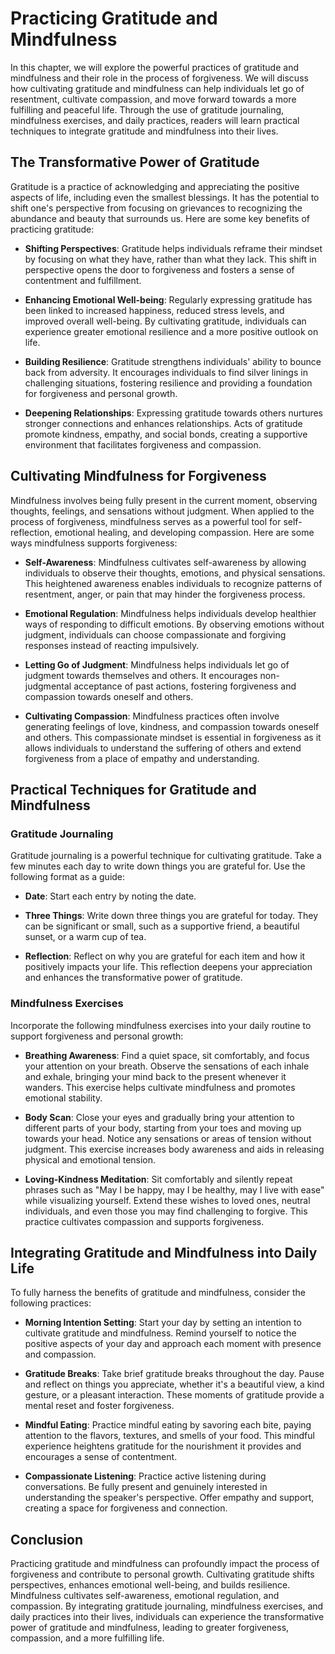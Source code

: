 Practicing Gratitude and Mindfulness
=============================================

In this chapter, we will explore the powerful practices of gratitude and mindfulness and their role in the process of forgiveness. We will discuss how cultivating gratitude and mindfulness can help individuals let go of resentment, cultivate compassion, and move forward towards a more fulfilling and peaceful life. Through the use of gratitude journaling, mindfulness exercises, and daily practices, readers will learn practical techniques to integrate gratitude and mindfulness into their lives.

**The Transformative Power of Gratitude**
-----------------------------------------

Gratitude is a practice of acknowledging and appreciating the positive aspects of life, including even the smallest blessings. It has the potential to shift one's perspective from focusing on grievances to recognizing the abundance and beauty that surrounds us. Here are some key benefits of practicing gratitude:

* **Shifting Perspectives**: Gratitude helps individuals reframe their mindset by focusing on what they have, rather than what they lack. This shift in perspective opens the door to forgiveness and fosters a sense of contentment and fulfillment.

* **Enhancing Emotional Well-being**: Regularly expressing gratitude has been linked to increased happiness, reduced stress levels, and improved overall well-being. By cultivating gratitude, individuals can experience greater emotional resilience and a more positive outlook on life.

* **Building Resilience**: Gratitude strengthens individuals' ability to bounce back from adversity. It encourages individuals to find silver linings in challenging situations, fostering resilience and providing a foundation for forgiveness and personal growth.

* **Deepening Relationships**: Expressing gratitude towards others nurtures stronger connections and enhances relationships. Acts of gratitude promote kindness, empathy, and social bonds, creating a supportive environment that facilitates forgiveness and compassion.

**Cultivating Mindfulness for Forgiveness**
-------------------------------------------

Mindfulness involves being fully present in the current moment, observing thoughts, feelings, and sensations without judgment. When applied to the process of forgiveness, mindfulness serves as a powerful tool for self-reflection, emotional healing, and developing compassion. Here are some ways mindfulness supports forgiveness:

* **Self-Awareness**: Mindfulness cultivates self-awareness by allowing individuals to observe their thoughts, emotions, and physical sensations. This heightened awareness enables individuals to recognize patterns of resentment, anger, or pain that may hinder the forgiveness process.

* **Emotional Regulation**: Mindfulness helps individuals develop healthier ways of responding to difficult emotions. By observing emotions without judgment, individuals can choose compassionate and forgiving responses instead of reacting impulsively.

* **Letting Go of Judgment**: Mindfulness helps individuals let go of judgment towards themselves and others. It encourages non-judgmental acceptance of past actions, fostering forgiveness and compassion towards oneself and others.

* **Cultivating Compassion**: Mindfulness practices often involve generating feelings of love, kindness, and compassion towards oneself and others. This compassionate mindset is essential in forgiveness as it allows individuals to understand the suffering of others and extend forgiveness from a place of empathy and understanding.

**Practical Techniques for Gratitude and Mindfulness**
------------------------------------------------------

### Gratitude Journaling

Gratitude journaling is a powerful technique for cultivating gratitude. Take a few minutes each day to write down things you are grateful for. Use the following format as a guide:

* **Date**: Start each entry by noting the date.

* **Three Things**: Write down three things you are grateful for today. They can be significant or small, such as a supportive friend, a beautiful sunset, or a warm cup of tea.

* **Reflection**: Reflect on why you are grateful for each item and how it positively impacts your life. This reflection deepens your appreciation and enhances the transformative power of gratitude.

### Mindfulness Exercises

Incorporate the following mindfulness exercises into your daily routine to support forgiveness and personal growth:

* **Breathing Awareness**: Find a quiet space, sit comfortably, and focus your attention on your breath. Observe the sensations of each inhale and exhale, bringing your mind back to the present whenever it wanders. This exercise helps cultivate mindfulness and promotes emotional stability.

* **Body Scan**: Close your eyes and gradually bring your attention to different parts of your body, starting from your toes and moving up towards your head. Notice any sensations or areas of tension without judgment. This exercise increases body awareness and aids in releasing physical and emotional tension.

* **Loving-Kindness Meditation**: Sit comfortably and silently repeat phrases such as "May I be happy, may I be healthy, may I live with ease" while visualizing yourself. Extend these wishes to loved ones, neutral individuals, and even those you may find challenging to forgive. This practice cultivates compassion and supports forgiveness.

**Integrating Gratitude and Mindfulness into Daily Life**
---------------------------------------------------------

To fully harness the benefits of gratitude and mindfulness, consider the following practices:

* **Morning Intention Setting**: Start your day by setting an intention to cultivate gratitude and mindfulness. Remind yourself to notice the positive aspects of your day and approach each moment with presence and compassion.

* **Gratitude Breaks**: Take brief gratitude breaks throughout the day. Pause and reflect on things you appreciate, whether it's a beautiful view, a kind gesture, or a pleasant interaction. These moments of gratitude provide a mental reset and foster forgiveness.

* **Mindful Eating**: Practice mindful eating by savoring each bite, paying attention to the flavors, textures, and smells of your food. This mindful experience heightens gratitude for the nourishment it provides and encourages a sense of contentment.

* **Compassionate Listening**: Practice active listening during conversations. Be fully present and genuinely interested in understanding the speaker's perspective. Offer empathy and support, creating a space for forgiveness and connection.

**Conclusion**
--------------

Practicing gratitude and mindfulness can profoundly impact the process of forgiveness and contribute to personal growth. Cultivating gratitude shifts perspectives, enhances emotional well-being, and builds resilience. Mindfulness cultivates self-awareness, emotional regulation, and compassion. By integrating gratitude journaling, mindfulness exercises, and daily practices into their lives, individuals can experience the transformative power of gratitude and mindfulness, leading to greater forgiveness, compassion, and a more fulfilling life.
